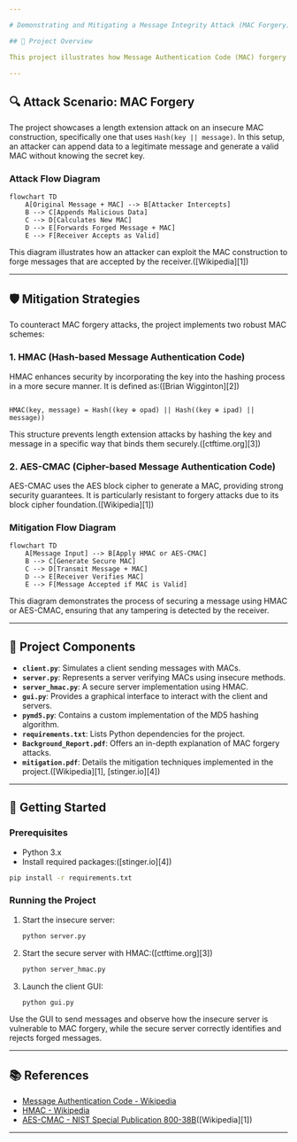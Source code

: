 ```yaml
---

# Demonstrating and Mitigating a Message Integrity Attack (MAC Forgery)

## 📌 Project Overview

This project illustrates how Message Authentication Code (MAC) forgery attacks can compromise message integrity and demonstrates effective cryptographic mitigations. By simulating real-world attack scenarios and implementing secure MAC schemes like HMAC and AES-CMAC, it provides a hands-on understanding of message integrity threats and defenses.

---
```


## 🔍 Attack Scenario: MAC Forgery

The project showcases a length extension attack on an insecure MAC construction, specifically one that uses `Hash(key || message)`. In this setup, an attacker can append data to a legitimate message and generate a valid MAC without knowing the secret key.

### Attack Flow Diagram

```mermaid
flowchart TD
    A[Original Message + MAC] --> B[Attacker Intercepts]
    B --> C[Appends Malicious Data]
    C --> D[Calculates New MAC]
    D --> E[Forwards Forged Message + MAC]
    E --> F[Receiver Accepts as Valid]
```

This diagram illustrates how an attacker can exploit the MAC construction to forge messages that are accepted by the receiver.([Wikipedia][1])

---

## 🛡️ Mitigation Strategies

To counteract MAC forgery attacks, the project implements two robust MAC schemes:

### 1. HMAC (Hash-based Message Authentication Code)

HMAC enhances security by incorporating the key into the hashing process in a more secure manner. It is defined as:([Brian Wigginton][2])

```

HMAC(key, message) = Hash((key ⊕ opad) || Hash((key ⊕ ipad) || message))
```



This structure prevents length extension attacks by hashing the key and message in a specific way that binds them securely.([ctftime.org][3])

### 2. AES-CMAC (Cipher-based Message Authentication Code)

AES-CMAC uses the AES block cipher to generate a MAC, providing strong security guarantees. It is particularly resistant to forgery attacks due to its block cipher foundation.([Wikipedia][1])

### Mitigation Flow Diagram

```mermaid
flowchart TD
    A[Message Input] --> B[Apply HMAC or AES-CMAC]
    B --> C[Generate Secure MAC]
    C --> D[Transmit Message + MAC]
    D --> E[Receiver Verifies MAC]
    E --> F[Message Accepted if MAC is Valid]
```

This diagram demonstrates the process of securing a message using HMAC or AES-CMAC, ensuring that any tampering is detected by the receiver.

---

## 🧪 Project Components

* **`client.py`**: Simulates a client sending messages with MACs.
* **`server.py`**: Represents a server verifying MACs using insecure methods.
* **`server_hmac.py`**: A secure server implementation using HMAC.
* **`gui.py`**: Provides a graphical interface to interact with the client and servers.
* **`pymd5.py`**: Contains a custom implementation of the MD5 hashing algorithm.
* **`requirements.txt`**: Lists Python dependencies for the project.
* **`Background_Report.pdf`**: Offers an in-depth explanation of MAC forgery attacks.
* **`mitigation.pdf`**: Details the mitigation techniques implemented in the project.([Wikipedia][1], [stinger.io][4])

---

## 🚀 Getting Started

### Prerequisites

* Python 3.x
* Install required packages:([stinger.io][4])

```bash
pip install -r requirements.txt
```



### Running the Project

1. Start the insecure server:

   ```bash
   python server.py
   ```



2. Start the secure server with HMAC:([ctftime.org][3])

   ```bash
   python server_hmac.py
   ```



3. Launch the client GUI:

   ```bash
   python gui.py
   ```



Use the GUI to send messages and observe how the insecure server is vulnerable to MAC forgery, while the secure server correctly identifies and rejects forged messages.

---

## 📚 References

* [Message Authentication Code - Wikipedia](https://en.wikipedia.org/wiki/Message_authentication_code)
* [HMAC - Wikipedia](https://en.wikipedia.org/wiki/HMAC)
* [AES-CMAC - NIST Special Publication 800-38B](https://nvlpubs.nist.gov/nistpubs/Legacy/SP/nistspecialpublication800-38b.pdf)([Wikipedia][1])

---
